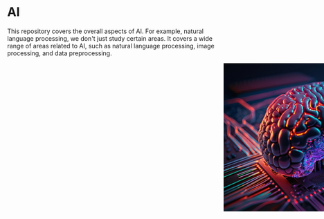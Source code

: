 # AI
This repository covers the overall aspects of AI. For example, natural language processing, we don't just study certain areas. It covers a wide range of areas related to AI, such as natural language processing, image processing, and data preprocessing.

<img src="./images/AI_image.png" style="padding-left:500px;">
